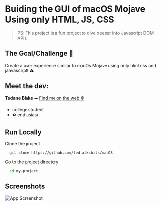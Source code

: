 # Buiding the GUI of macOS Mojave Using only HTML, JS, CSS

> PS: This project is a fun project to dive deeper into Javascript DOM APIs.

## The Goal/Challenge 🥅

Create a user experience similar to macOs Mojave using only html css and jaavascript! ⚠️

## Meet the dev:

**Tedane Blake** ➡ [Find me on the web 🕸](https://tedtalksbits.github.io/tedaneblakedev/)

-  college student
-  ⚽️ enthusiast

## Run Locally

Clone the project

```bash
  git clone https://github.com/tedtalksbits/macOS
```

Go to the project directory

```bash
  cd my-project
```

## Screenshots

![App Screenshot](https://tedtalksbits.github.io/tedaneblakedev/static/media/project5.9a175c36.gif)
